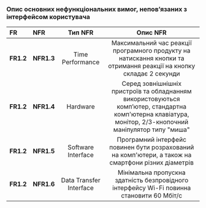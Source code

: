 ### Опис основних нефункціональних вимог, непов’язаних з інтерфейсом користувача

|FR|NFR|Тип NFR|Опис NFR|
|:-|:-|:-:|:-:|
|**FR1.2**|**NFR1.3**|Time Performance|Максимальний час реакції програмного продукту на натискання кнопки та отримання реакції на кнопку складає 2 секунди|
|**FR1.2**|**NFR1.4**|Hardware|Серед зовнішнішніх пристроїв та обладнанням використовуються комп’ютер, стандартна комп'ютерна клавіатура, монітор, 2/3-кнопочний маніпулятор типу "миша"|
|**FR1.2**|**NFR1.5**|Software Interface|Програмний інтерфейс повинен бути розрахований на комп'ютери, а також на  смартфони різних діаметрів|
|**FR1.2**|**NFR1.6**|Data Transfer Interface|Мінімальна пропускна здатність безпровідного інтерфейсу Wi-Fi повинна становити 60 Мбіт/с|
